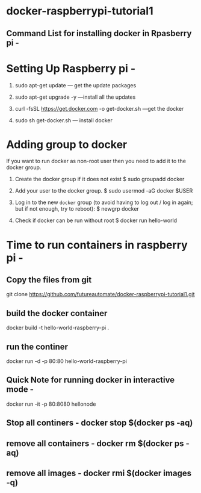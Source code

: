 # docker-raspberrypi-tutorial1
## Command List for installing docker in Rpasberry pi -

# Setting Up Raspberry pi -

1) sudo apt-get update      — get the update packages

2) sudo apt-get upgrade -y —install all the updates

3) curl -fsSL https://get.docker.com -o get-docker.sh    —get the docker 

4) sudo sh get-docker.sh      — install docker

# Adding group to docker 

If you want to run docker as non-root user then you need to add it to the docker group.

1. Create the docker group if it does not exist
$ sudo groupadd docker


1. Add your user to the docker group.
$ sudo usermod -aG docker $USER


1. Log in to the new `docker` group (to avoid having to log out / log in again; but if not enough, try to reboot):
$ newgrp docker


1. Check if docker can be run without root
$ docker run hello-world


# Time to run containers in raspberry pi -

## Copy the files from git 

git clone https://github.com/futureautomate/docker-raspberrypi-tutorial1.git

## build the docker container 

docker build -t hello-world-raspberry-pi .

## run the continer

docker run -d -p 80:80 hello-world-raspberry-pi

## Quick Note for running docker in interactive mode - 

docker run -it -p 80:8080 hellonode

## Stop all continers - docker stop $(docker ps -aq)

## remove all containers - docker rm $(docker ps -aq)

## remove all images - docker rmi $(docker images -q)
